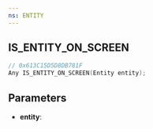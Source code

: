```yaml
---
ns: ENTITY
---
```

## IS_ENTITY_ON_SCREEN

```c
// 0x613C15D5D8DB781F
Any IS_ENTITY_ON_SCREEN(Entity entity);
```

## Parameters
* **entity**:
